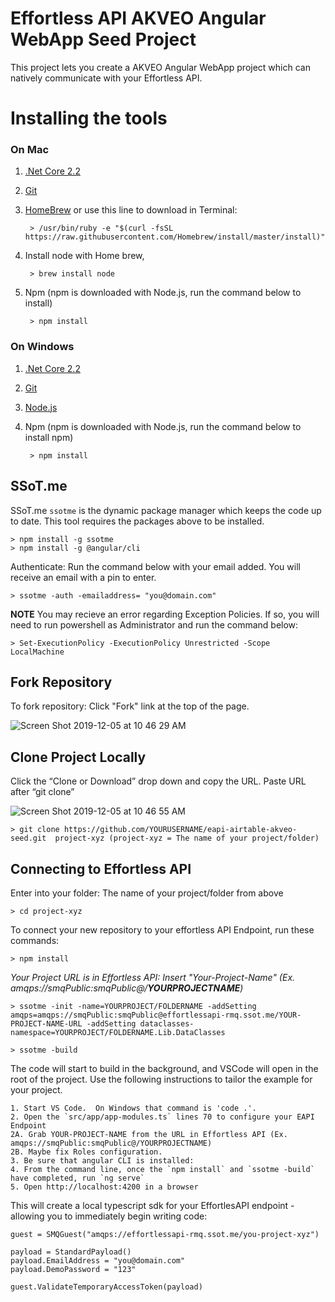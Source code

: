 # Effortless API AKVEO Angular WebApp Seed Project

This project lets you create a AKVEO Angular WebApp project which can natively
communicate with your Effortless API.

# Installing the tools
### On Mac ###

1. [.Net Core 2.2](https://dotnet.microsoft.com/download)  
2. [Git](https://git-scm.com/downloads)
3. [HomeBrew](https://brew.sh/) or use this line to download in Terminal:

        > /usr/bin/ruby -e "$(curl -fsSL https://raw.githubusercontent.com/Homebrew/install/master/install)" 
    
4. Install node with Home brew,

        > brew install node
        
5. Npm (npm is downloaded with Node.js, run the command below to install)

        > npm install
    

### On Windows ###

1. [.Net Core 2.2](https://dotnet.microsoft.com/download)
2. [Git](https://git-scm.com/downloads)
3. [Node.js](https://nodejs.org/en/download/)
4. Npm (npm is downloaded with Node.js, run the command below to install npm)

        > npm install 


## SSoT.me 
SSoT.me `ssotme` is the dynamic package manager which keeps the code up to date. This tool requires the packages above to be installed.  

    > npm install -g ssotme
    > npm install -g @angular/cli
    
Authenticate: Run the command below with your email added. You will receive an email with a pin to enter.

    > ssotme -auth -emailaddress= "you@domain.com"
    
**NOTE** You may recieve an error regarding Exception Policies. If so, you will need to run powershell as Administrator and run the command below:

    > Set-ExecutionPolicy -ExecutionPolicy Unrestricted -Scope LocalMachine
    

## Fork Repository 
To fork repository: Click "Fork" link at the top of the page.

![Screen Shot 2019-12-05 at 10 46 29 AM](https://user-images.githubusercontent.com/56564186/70339081-c6faec80-1813-11ea-8ff9-4c47fef2eadb.png)

## Clone Project Locally
Click the “Clone or Download” drop down and copy the URL. Paste URL after “git clone” 

![Screen Shot 2019-12-05 at 10 46 55 AM](https://user-images.githubusercontent.com/56564186/70339100-d1b58180-1813-11ea-957b-61536cdd7ead.png)
    
    > git clone https://github.com/YOURUSERNAME/eapi-airtable-akveo-seed.git  project-xyz (project-xyz = The name of your project/folder)
    


## Connecting to Effortless API

Enter into your folder: The name of your project/folder from above

    > cd project-xyz

To connect your new repository to your effortless API Endpoint, run these commands:

    > npm install
    
*Your Project URL is in Effortless API: Insert "Your-Project-Name" (Ex. amqps://smqPublic:smqPublic@/**YOURPROJECTNAME**)*

    > ssotme -init -name=YOURPROJECT/FOLDERNAME -addSetting amqps=amqps://smqPublic:smqPublic@effortlessapi-rmq.ssot.me/YOUR-PROJECT-NAME-URL -addSetting dataclasses-namespace=YOURPROJECT/FOLDERNAME.Lib.DataClasses

    > ssotme -build

The code will start to build in the background, and VSCode will open in the root of the project. 
Use the following instructions to tailor the example for your project.


    1. Start VS Code.  On Windows that command is 'code .'.  
    2. Open the `src/app/app-modules.ts` lines 70 to configure your EAPI Endpoint
    2A. Grab YOUR-PROJECT-NAME from the URL in Effortless API (Ex. amqps://smqPublic:smqPublic@/YOURPROJECTNAME)
    2B. Maybe fix Roles configuration.
    3. Be sure that angular CLI is installed: 
    4. From the command line, once the `npm install` and `ssotme -build` have completed, run `ng serve`
    5. Open http://localhost:4200 in a browser
    

This will create a local typescript sdk for your EffortlesAPI endpoint - allowing you to immediately begin writing code:

    guest = SMQGuest("amqps://effortlessapi-rmq.ssot.me/you-project-xyz")

    payload = StandardPayload()
    payload.EmailAddress = "you@domain.com"
    payload.DemoPassword = "123"

    guest.ValidateTemporaryAccessToken(payload)
